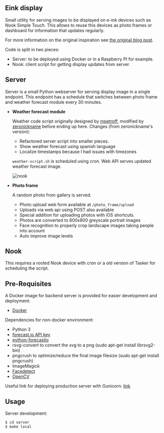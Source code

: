 Eink display
------------

Small utility for serving images to be displayed on e-ink devices such as Nook Simple Touch.
This allows to reuse this devices as photo frames or dashboard for information that updates regularly.

For more information on the original inspiration see [the original blog post](http://www.mpetroff.net/archives/2012/09/14/kindle-weather-display/).

Code is split in two pieces:
  * Server: to be deployed using Docker or in a Raspberry PI for example.
  * Nook: client script for getting display updates from server.

Server
--------

Server is a small Python webserver for serving display image in a single endpoint.
This endpoint has a schedule that switches between photo frame and weather forecast module every 30 minutes.

* **Weather forecast module**

  Weather code script originally designed by [mpetroff](https://github.com/mpetroff/kindle-weather-display), modified by [zeronickname](https://github.com/zeronickname/kindle-weather-display) before ending up here. Changes (from zeronickname's version):

  * Refactored server script into smaller pieces.
  * Show weather forecast using spanish language
  * Localize timestamps because I had issues with timezones

  `weather-script.sh` is scheduled using cron. Web API serves updated weather forecast image.

  ![nook](https://i.imgur.com/CGwU3L3.png "Nook weather")

* **Photo frame**

  A random photo from gallery is served.

  * Photo upload web form available at `/photo_frame/upload`
  * Uploads via web api using POST also available
  * Special addition for uploading photos with iOS shortcuts.
  * Photos are converted to 600x800 greyscale portrait images
  * Face recognition to properly crop landscape images taking people into account
  * Auto improve image levels


Nook
----

This requires a rooted Nook device with cron or a old version of Tasker for scheduling the script.


Pre-Requisites
--------------

A Docker image for backend server is provided for easier development and deployment:
* [Docker](https://www.docker.com/get-started)

Dependencies for non-docker environment:
* Python 3
* [forecast.io API key](https://developer.forecast.io/)
* [python-forecastio](https://github.com/ZeevG/python-forcast.io)
* rsvg-convert to convert the svg to a png (sudo apt-get install librsvg2-bin)
* pngcrush to optimize/reduce the final image filesize (sudo apt-get install pngcrush)
* ImageMagick
* [Facedetect](https://github.com/wavexx/facedetect)
* [OpenCV](https://life2coding.com/install-opencv-3-4-0-python-3-raspberry-pi-3)

Useful link for deploying production server with Gunicorn: [link](https://blog.miguelgrinberg.com/post/the-flask-mega-tutorial-part-xvii-deployment-on-linux)

Usage
-----

Server development:
```
$ cd server
$ make local
```
